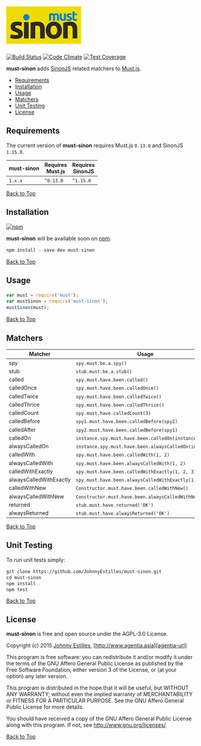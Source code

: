 # <a name="top"></a>![must-sinon logo][logo-url]

[![Build Status][travis-badge]][travis-url]
[![Code Climate][gpa-badge]][codeclimate-url]
[![Test Coverage][coverage-badge]][codeclimate-url]

**must-sinon** adds [SinonJS][sinon-url] related matchers to [Must.js][must-url].

- [Requirements](#requirements)
- [Installation](#installation)
- [Usage](#usage)
- [Matchers](#matchers)
- [Unit Testing](#unit-testing)
- [License](#license)

<a name="requirements"></a>
## Requirements
The current version of **must-sinon** requires Must.js `0.13.0` and SinonJS `1.15.0`.

must-sinon | Requires<br>Must.js | Requires<br>SinonJS
--- | --- | ---
`1.x.x` | `^0.13.0` | `^1.15.0`

[Back to Top](#top)

<a name="installation"></a>
## Installation
[![npm][npm-badge]][npm-url]

**must-sinon** will be available soon on [npm][npm-url].

```js
npm install --save-dev must-sinon
```

[Back to Top](#top)

<a name="usage"></a>
## Usage
```js
var must = require('must');
var mustSinon = require('must-sinon');
mustSinon(must);
```

[Back to Top](#top)

<a name="matchers"></a>
## Matchers

Matcher | Usage
--- | ---
spy | `spy.must.be.a.spy()`
stub | `stub.must.be.a.stub()`
called | `spy.must.have.been.called()`
calledOnce | `spy.must.have.been.calledOnce()`
calledTwice | `spy.must.have.been.calledTwice()`
calledThrice | `spy.must.have.been.calledThrice()`
calledCount | `spy.must.have.calledCount(3)`
calledBefore | `spy1.must.have.been.calledBefore(spy2)`
calledAfter | `spy2.must.have.been.calledBefore(spy1)`
calledOn | `instance.spy.must.have.been.calledOn(instance)`
alwaysCalledOn | `instance.spy.must.have.been.alwaysCalledOn(instance)`
calledWith | `spy.must.have.been.calledWith(1, 2)`
alwaysCalledWith | `spy.must.have.been.alwaysCalledWith(1, 2)`
calledWithExactly | `spy.must.have.been.calledWithExactly(1, 2, 3)`
alwaysCalledWithExactly | `spy.must.have.been.alwaysCalledWithExactly(1, 2, 3)`
calledWithNew | `Constructor.must.have.been.calledWithNew()`
alwaysCalledWithNew | `Constructor.must.have.been.alwaysCalledWithNew()`
returned | `stub.must.have.returned('OK')`
alwaysReturned | `stub.must.have.alwaysReturned('OK')`

[Back to Top](#top)

<a name="unit-testing"></a>
## Unit Testing
To run unit tests simply:

```
git clone https://github.com/JohnnyEstilles/must-sinon.git
cd must-sinon
npm install
npm test
```

[Back to Top](#top)

<a name="license"></a>
## License
**must-sinon** is free and open source under the AGPL-3.0 License.

Copyright (c) 2015 [Johnny Estilles][jme-url], [http://www.agentia.asia][agentia-url]

This program is free software: you can redistribute it and/or modify
it under the terms of the GNU Affero General Public License as
published by the Free Software Foundation, either version 3 of the
License, or (at your option) any later version.

This program is distributed in the hope that it will be useful,
but WITHOUT ANY WARRANTY; without even the implied warranty of
MERCHANTABILITY or FITNESS FOR A PARTICULAR PURPOSE.  See the
GNU Affero General Public License for more details.

You should have received a copy of the GNU Affero General Public License
along with this program.  If not, see <http://www.gnu.org/licenses/>.

[Back to Top](#top)

[jme-url]: https://github.com/JohnnyEstilles
[agentia-url]: http://www.agentia.asia

[travis-badge]: https://travis-ci.org/JohnnyEstilles/must-sinon.svg?branch=master
[travis-url]: https://travis-ci.org/JohnnyEstilles/must-sinon

[codeclimate-url]: https://codeclimate.com/github/JohnnyEstilles/must-sinon
[gpa-badge]: https://codeclimate.com/github/JohnnyEstilles/must-sinon/badges/gpa.svg
[coverage-badge]: https://codeclimate.com/github/JohnnyEstilles/must-sinon/badges/coverage.svg

[npm-badge]: https://badge.fury.io/js/must-sinon.svg
[npm-url]: https://npmjs.org/package/must-sinon

[logo-url]: media/logo-must-sinon.jpg
[must-url]: https://github.com/moll/js-must
[sinon-url]: http://sinonjs.org
